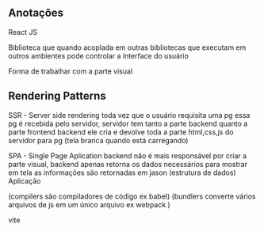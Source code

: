 ## Anotações

React JS

Biblioteca que quando acoplada em outras bibliotecas que executam em outros ambientes pode controlar a interface do usuário

Forma de trabalhar com a parte visual

## Rendering Patterns 

SSR - Server side rendering 
toda vez que o usuário requisita uma pg essa pg é recebida pelo servidor, servidor tem tanto a parte backend quanto a parte frontend
backend ele cria e devolve toda a parte html,css,js do servidor para pg (tela branca quando está carregando)


SPA - Single Page Aplication
backend não é mais responsável por criar a parte visual, backend apenas retorna os dados necessários para mostrar em tela
as informações são retornadas em jason (estrutura de dados) 
Aplicação 

(compilers são compiladores de código ex babel)
(bundlers converte vários arquivos de js em um único arquivo ex webpack )

vite 